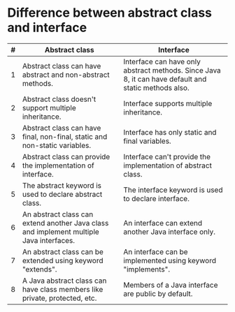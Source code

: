# Difference between abstract class and interface

| # | Abstract class | Interface |
| - | -------------- | --------- |
| 1 | Abstract class can have abstract and non-abstract methods. | Interface can have only abstract methods. Since Java 8, it can have default and static methods also. |
| 2 | Abstract class doesn't support multiple inheritance. | Interface supports multiple inheritance. |
| 3 | Abstract class can have final, non-final, static and non-static variables. | Interface has only static and final variables. |
| 4 | Abstract class can provide the implementation of interface. |	Interface can't provide the implementation of abstract class. |
| 5 | The abstract keyword is used to declare abstract class. |	The interface keyword is used to declare interface. |
| 6 | An abstract class can extend another Java class and implement multiple Java interfaces. |	An interface can extend another Java interface only. |
| 7 | An abstract class can be extended using keyword "extends". | An interface can be implemented using keyword "implements". |
| 8 | A Java abstract class can have class members like private, protected, etc. | Members of a Java interface are public by default. |
